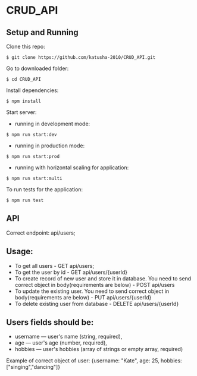 # CRUD_API

## Setup and Running

Clone this repo:

```console
$ git clone https://github.com/katusha-2010/CRUD_API.git
```

Go to downloaded folder:

```console
$ cd CRUD_API
```

Install dependencies:

```console
$ npm install
```

Start server:

-   running in development mode:

```console
$ npm run start:dev
```

-   running in production mode:

```console
$ npm run start:prod
```

-   running with horizontal scaling for application:

```console
$ npm run start:multi
```

To run tests for the application:

```console
$ npm run test
```

## API

Correct endpoint: api/users;

## Usage:

-   To get all users - GET api/users;
-   To get the user by id - GET api/users/{userId}
-   To create record of new user and store it in database.
    You need to send correct object in body(requirements are below) - POST api/users
-   To update the existing user.
    You need to send correct object in body(requirements are below) - PUT api/users/{userId}
-   To delete existing user from database - DELETE api/users/{userId}

## Users fields should be:

-   username — user's name (string, required),
-   age — user's age (number, required),
-   hobbies — user's hobbies (array of strings or empty array, required)

Example of correct object of user: {username: "Kate", age: 25, hobbies: ["singing","dancing"]}
